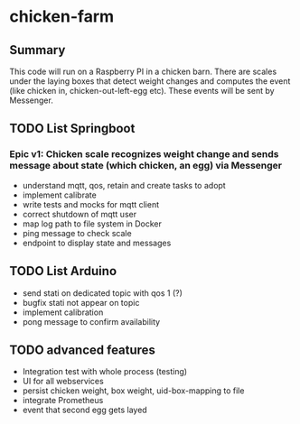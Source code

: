 # chicken-farm

## Summary

This code will run on a Raspberry PI in a chicken barn. There are scales under the laying boxes that detect weight changes and computes the event (like chicken in, chicken-out-left-egg etc). These events will be sent by Messenger.

## TODO List Springboot

### Epic v1: Chicken scale recognizes weight change and sends message about state (which chicken, an egg) via Messenger

* understand mqtt, qos, retain and create tasks to adopt
* implement calibrate
* write tests and mocks for mqtt client
* correct shutdown of mqtt user
* map log path to file system in Docker
* ping message to check scale
* endpoint to display state and messages


## TODO List Arduino

* send stati on dedicated topic with qos 1 (?)
* bugfix stati not appear on topic
* implement calibration
* pong message to confirm availability




## TODO advanced features

* Integration test with whole process (testing)
* UI for all webservices
* persist chicken weight, box weight, uid-box-mapping to file
* integrate Prometheus
* event that second egg gets layed

